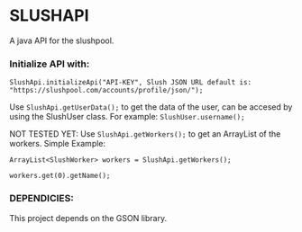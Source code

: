 # SLUSHAPI
A java API for the slushpool. 

### Initialize API with: 

`SlushApi.initializeApi("API-KEY", Slush JSON URL default is: "https://slushpool.com/accounts/profile/json/");`

Use `SlushApi.getUserData();` to get the data of the user, can be accesed by using the SlushUser class. For example: `SlushUser.username();`

NOT TESTED YET: Use `SlushApi.getWorkers();` to get an ArrayList of the workers. Simple Example: 
```
ArrayList<SlushWorker> workers = SlushApi.getWorkers();

workers.get(0).getName();
```

### DEPENDICIES:
This project depends on the GSON library. 



